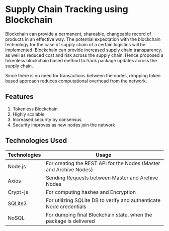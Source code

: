 # Supply Chain Tracking using Blockchain
Blockchain can provide a permanent, shareable, changeable record of products in an effective way. The potential expectation with the blockchain technology for the case of supply chain of a certain logistics will be implemented. Blockchain can provide increased supply chain transparency, as well as reduced cost and risk across the supply chain. Hence proposed a tokenless blockchain based method to track package updates across the supply chain.

Since there is no need for transactions between the nodes, dropping token based approach reduces computational overhead from the network.

## Features
1. Tokenless Blockchain
2. Highly scalable
3. Increased security by consensus
4. Security improves as new nodes join the network

## Technologies Used
| Technologies | Usage                                                               |
|--------------|---------------------------------------------------------------------|
| Node.js      | For creating the REST API for the Nodes (Master and Archive Nodes)  |
| Axios        | Sending Requests between Master and Archive Nodes                   |
| Crypt-js     | For computing hashes and Encryption                                 |
| SQLite3      | For utilizing SQLite DB to verify and authenticate Node credentials |
| NoSQL        | For dumping final Blockchain state, when the package is delivered   |


